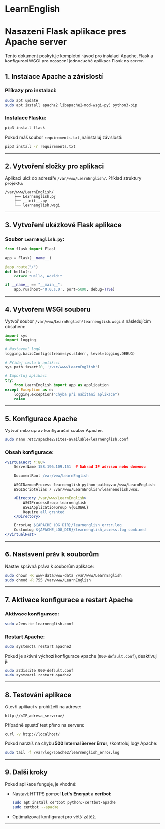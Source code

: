 # LearnEnglish

# Nasazeni Flask aplikace pres Apache server

Tento dokument poskytuje kompletní návod pro instalaci Apache, Flask a konfiguraci WSGI pro nasazení jednoduché aplikace Flask na server.

## **1. Instalace Apache a závislostí**

### **Příkazy pro instalaci:**
```bash
sudo apt update
sudo apt install apache2 libapache2-mod-wsgi-py3 python3-pip
```

### **Instalace Flasku:**
```bash
pip3 install flask
```

Pokud máš soubor `requirements.txt`, nainstaluj závislosti:
```bash
pip3 install -r requirements.txt
```

---

## **2. Vytvoření složky pro aplikaci**

Aplikaci ulož do adresáře `/var/www/LearnEnglish/`. Příklad struktury projektu:
```
/var/www/LearnEnglish/
    ├── LearnEnglish.py
    ├── __init__.py
    └── learnenglish.wsgi
```

---

## **3. Vytvoření ukázkové Flask aplikace**

### **Soubor `LearnEnglish.py`:**
```python
from flask import Flask

app = Flask(__name__)

@app.route("/")
def hello():
    return "Hello, World!"

if __name__ == "__main__":
    app.run(host='0.0.0.0', port=5000, debug=True)
```

---

## **4. Vytvoření WSGI souboru**

Vytvoř soubor `/var/www/LearnEnglish/learnenglish.wsgi` s následujícím obsahem:

```python
import sys
import logging

# Nastavení logů
logging.basicConfig(stream=sys.stderr, level=logging.DEBUG)

# Přidej cestu k aplikaci
sys.path.insert(0, '/var/www/LearnEnglish')

# Importuj aplikaci
try:
    from LearnEnglish import app as application
except Exception as e:
    logging.exception("Chyba při načítání aplikace")
    raise
```

---

## **5. Konfigurace Apache**

Vytvoř nebo uprav konfigurační soubor Apache:

```bash
sudo nano /etc/apache2/sites-available/learnenglish.conf
```

### **Obsah konfigurace:**
```apache
<VirtualHost *:80>
    ServerName 158.196.109.151  # Nahraď IP adresou nebo doménou

    DocumentRoot /var/www/LearnEnglish

    WSGIDaemonProcess learnenglish python-path=/var/www/LearnEnglish
    WSGIScriptAlias / /var/www/LearnEnglish/learnenglish.wsgi

    <Directory /var/www/LearnEnglish>
        WSGIProcessGroup learnenglish
        WSGIApplicationGroup %{GLOBAL}
        Require all granted
    </Directory>

    ErrorLog ${APACHE_LOG_DIR}/learnenglish_error.log
    CustomLog ${APACHE_LOG_DIR}/learnenglish_access.log combined
</VirtualHost>
```

---

## **6. Nastavení práv k souborům**

Nastav správná práva k souborům aplikace:

```bash
sudo chown -R www-data:www-data /var/www/LearnEnglish
sudo chmod -R 755 /var/www/LearnEnglish
```

---

## **7. Aktivace konfigurace a restart Apache**

### **Aktivace konfigurace:**
```bash
sudo a2ensite learnenglish.conf
```

### **Restart Apache:**
```bash
sudo systemctl restart apache2
```

Pokud je aktivní výchozí konfigurace Apache (`000-default.conf`), deaktivuj ji:
```bash
sudo a2dissite 000-default.conf
sudo systemctl restart apache2
```

---

## **8. Testování aplikace**

Otevři aplikaci v prohlížeči na adrese:
```
http://<IP_adresa_serveru>/
```

Případně spustď test přímo na serveru:
```bash
curl -v http://localhost/
```

Pokud narazíš na chybu **500 Internal Server Error**, zkontroluj logy Apache:
```bash
sudo tail -f /var/log/apache2/learnenglish_error.log
```

---

## **9. Další kroky**

Pokud aplikace funguje, je vhodné:
- Nastavit HTTPS pomocí **Let's Encrypt** a **certbot**:
  ```bash
  sudo apt install certbot python3-certbot-apache
  sudo certbot --apache
  ```
- Optimalizovat konfiguraci pro větší zátěž.

---
